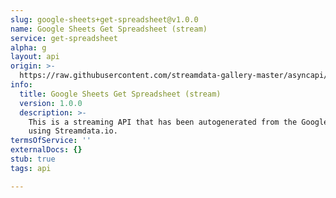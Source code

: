 ```yaml
---
slug: google-sheets+get-spreadsheet@v1.0.0
name: Google Sheets Get Spreadsheet (stream)
service: get-spreadsheet
alpha: g
layout: api
origin: >-
  https://raw.githubusercontent.com/streamdata-gallery-master/asyncapi/master/_listings/google-sheets/google-sheets-get-spreadsheet-stream-async.md
info:
  title: Google Sheets Get Spreadsheet (stream)
  version: 1.0.0
  description: >-
    This is a streaming API that has been autogenerated from the Google Sheets
    using Streamdata.io.
termsOfService: ''
externalDocs: {}
stub: true
tags: api

---
```

